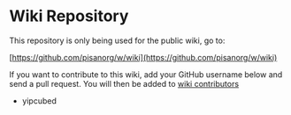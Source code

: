 # Wiki Repository

This repository is only being used for the public wiki, go to:

[https://github.com/pisanorg/w/wiki](https://github.com/pisanorg/w/wiki)

If you want to contribute to this wiki, add your GitHub username below and send a pull request.
You will then be added to [wiki contributors](https://github.com/orgs/pisanorg/teams/wiki-contributors/members)

- yipcubed

